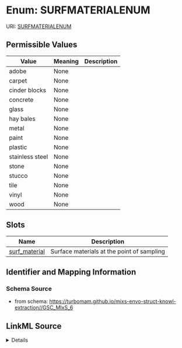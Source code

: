 # Enum: SURFMATERIALENUM



URI: [SURFMATERIALENUM](SURFMATERIALENUM)

## Permissible Values

| Value | Meaning | Description |
| --- | --- | --- |
| adobe | None |  |
| carpet | None |  |
| cinder blocks | None |  |
| concrete | None |  |
| glass | None |  |
| hay bales | None |  |
| metal | None |  |
| paint | None |  |
| plastic | None |  |
| stainless steel | None |  |
| stone | None |  |
| stucco | None |  |
| tile | None |  |
| vinyl | None |  |
| wood | None |  |




## Slots

| Name | Description |
| ---  | --- |
| [surf_material](surf_material.md) | Surface materials at the point of sampling |






## Identifier and Mapping Information







### Schema Source


* from schema: https://turbomam.github.io/mixs-envo-struct-knowl-extraction//GSC_MIxS_6




## LinkML Source

<details>
```yaml
name: SURF_MATERIAL_ENUM
from_schema: https://turbomam.github.io/mixs-envo-struct-knowl-extraction//GSC_MIxS_6
rank: 1000
permissible_values:
  adobe:
    text: adobe
  carpet:
    text: carpet
  cinder blocks:
    text: cinder blocks
  concrete:
    text: concrete
  glass:
    text: glass
  hay bales:
    text: hay bales
  metal:
    text: metal
  paint:
    text: paint
  plastic:
    text: plastic
  stainless steel:
    text: stainless steel
  stone:
    text: stone
  stucco:
    text: stucco
  tile:
    text: tile
  vinyl:
    text: vinyl
  wood:
    text: wood

```
</details>
